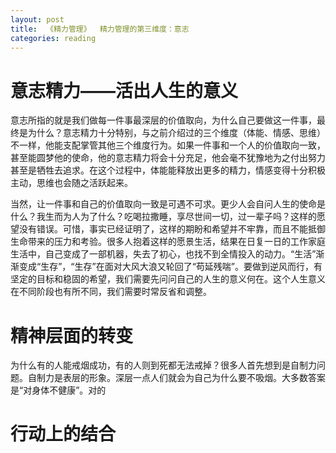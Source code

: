 ```yaml
---
layout: post
title:  《精力管理》  精力管理的第三维度：意志
categories: reading
---
```


# 意志精力——活出人生的意义

意志所指的就是我们做每一件事最深层的价值取向，为什么自己要做这一件事，最终是为什么？意志精力十分特别，与之前介绍过的三个维度（体能、情感、思维）不一样，他能支配掌管其他三个维度行为。如果一件事和一个人的价值取向一致，甚至能圆梦他的使命，他的意志精力将会十分充足，他会毫不犹豫地为之付出努力甚至是牺牲去追求。在这个过程中，体能能释放出更多的精力，情感变得十分积极主动，思维也会随之活跃起来。

当然，让一件事和自己的价值取向一致是可遇不可求。更少人会自问人生的使命是什么？我生而为人为了什么？吃喝拉撒睡，享尽世间一切，过一辈子吗？这样的愿望没有错误。可惜，事实已经证明了，这样的期盼和希望并不牢靠，而且不能抵御生命带来的压力和考验。很多人抱着这样的愿景生活，结果在日复一日的工作家庭生活中，自己变成了一部机器，失去了初心，也找不到全情投入的动力。“生活”渐渐变成“生存”，“生存”在面对大风大浪又轮回了“苟延残喘”。要做到逆风而行，有坚定的目标和稳固的希望，我们需要先问问自己的人生的意义何在。这个人生意义在不同阶段也有所不同，我们需要时常反省和调整。

# 精神层面的转变

为什么有的人能戒烟成功，有的人则到死都无法戒掉？很多人首先想到是自制力问题。自制力是表层的形象。深层一点人们就会为自己为什么要不吸烟。大多数答案是“对身体不健康”。对的


# 行动上的结合
<!--stackedit_data:
eyJoaXN0b3J5IjpbMTg3ODEzMzcxOF19
-->